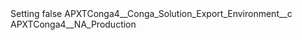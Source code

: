 <?xml version="1.0" encoding="UTF-8"?>
<CustomMetadata xmlns="http://soap.sforce.com/2006/04/metadata" xmlns:xsi="http://www.w3.org/2001/XMLSchema-instance" xmlns:xsd="http://www.w3.org/2001/XMLSchema">
    <label>Setting</label>
    <protected>false</protected>
    <values>
        <field>APXTConga4__Conga_Solution_Export_Environment__c</field>
        <value xsi:type="xsd:string">APXTConga4__NA_Production</value>
    </values>
</CustomMetadata>
